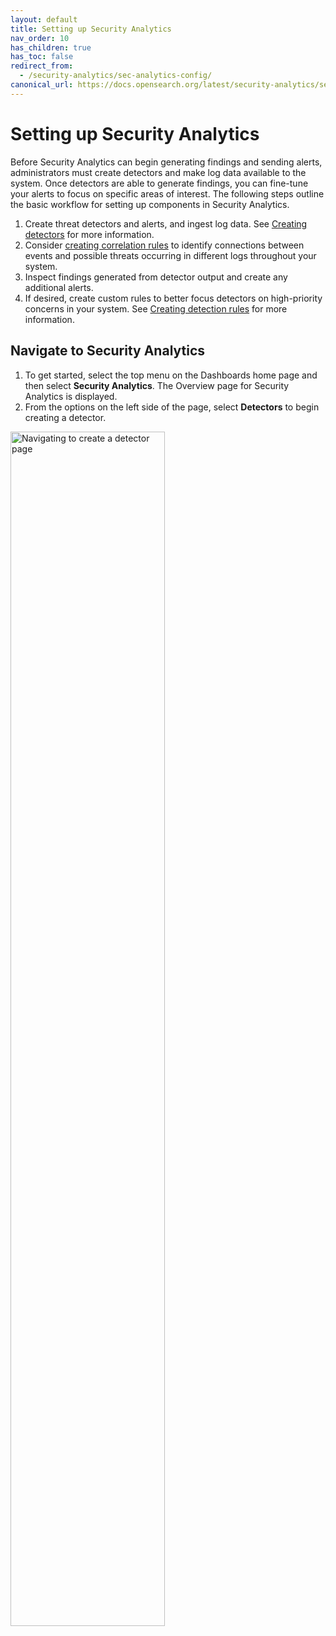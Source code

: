 ```yaml
---
layout: default
title: Setting up Security Analytics
nav_order: 10
has_children: true
has_toc: false
redirect_from:
  - /security-analytics/sec-analytics-config/
canonical_url: https://docs.opensearch.org/latest/security-analytics/sec-analytics-config/index/
---
```


# Setting up Security Analytics

Before Security Analytics can begin generating findings and sending alerts, administrators must create detectors and make log data available to the system. Once detectors are able to generate findings, you can fine-tune your alerts to focus on specific areas of interest. The following steps outline the basic workflow for setting up components in Security Analytics.

1. Create threat detectors and alerts, and ingest log data. See [Creating detectors]({{site.url}}{{site.baseurl}}/security-analytics/sec-analytics-config/detectors-config/) for more information.
1. Consider [creating correlation rules]({{site.url}}{{site.baseurl}}/security-analytics/sec-analytics-config/correlation-config/) to identify connections between events and possible threats occurring in different logs throughout your system.
1. Inspect findings generated from detector output and create any additional alerts.
1. If desired, create custom rules to better focus detectors on high-priority concerns in your system. See [Creating detection rules]({{site.url}}{{site.baseurl}}/security-analytics/usage/rules/#creating-detection-rules) for more information.

## Navigate to Security Analytics

1. To get started, select the top menu on the Dashboards home page and then select **Security Analytics**. The Overview page for Security Analytics is displayed.
1. From the options on the left side of the page, select **Detectors** to begin creating a detector.

<img src="{{site.url}}{{site.baseurl}}/images/Security/secanalytics-det-nav.png" alt="Navigating to create a detector page" width="70%">
